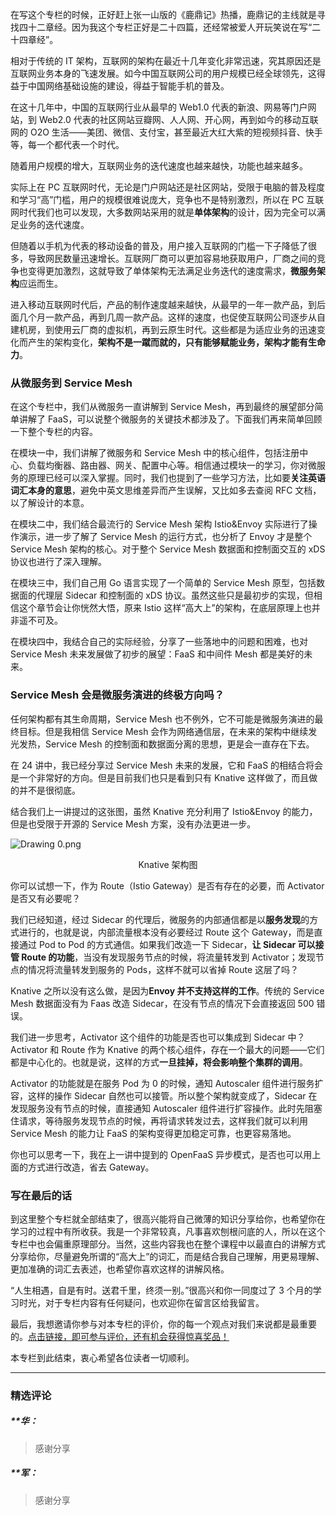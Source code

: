 <p data-nodeid="4248">在写这个专栏的时候，正好赶上张一山版的《鹿鼎记》热播，鹿鼎记的主线就是寻找四十二章经。因为我这个专栏正好是二十四篇，还经常被爱人开玩笑说在写“二十四章经”。</p>
<p data-nodeid="4249">相对于传统的 IT 架构，互联网的架构在最近十几年变化非常迅速，究其原因还是互联网业务本身的飞速发展。如今中国互联网公司的用户规模已经全球领先，这得益于中国网络基础设施的建设，得益于智能手机的普及。</p>
<p data-nodeid="4250">在这十几年中，中国的互联网行业从最早的 Web1.0 代表的新浪、网易等门户网站，到 Web2.0 代表的社区网站豆瓣网、人人网、开心网，再到如今的移动互联网的 O2O 生活——美团、微信、支付宝，甚至最近大红大紫的短视频抖音、快手等，每一个都代表一个时代。</p>
<p data-nodeid="4251">随着用户规模的增大，互联网业务的迭代速度也越来越快，功能也越来越多。</p>
<p data-nodeid="4252">实际上在 PC 互联网时代，无论是门户网站还是社区网站，受限于电脑的普及程度和学习“高”门槛，用户的规模很难说庞大，竞争也不是特别激烈，所以在 PC 互联网时代我们也可以发现，大多数网站采用的就是<strong data-nodeid="4289">单体架构</strong>的设计，因为完全可以满足业务的迭代速度。</p>
<p data-nodeid="4253">但随着以手机为代表的移动设备的普及，用户接入互联网的门槛一下子降低了很多，导致网民数量迅速增长。互联网厂商可以更加容易地获取用户，厂商之间的竞争也变得更加激烈，这就导致了单体架构无法满足业务迭代的速度需求，<strong data-nodeid="4295">微服务架构</strong>应运而生。</p>
<p data-nodeid="4254">进入移动互联网时代后，产品的制作速度越来越快，从最早的一年一款产品，到后面几个月一款产品，再到几周一款产品。这样的速度，也促使互联网公司逐步从自建机房，到使用云厂商的虚拟机，再到云原生时代。这些都是为适应业务的迅速变化而产生的架构变化，<strong data-nodeid="4301">架构不是一蹴而就的，只有能够赋能业务，架构才能有生命力</strong>。</p>
<h3 data-nodeid="4255">从微服务到 Service Mesh</h3>
<p data-nodeid="4256">在这个专栏中，我们从微服务一直讲解到 Service Mesh，再到最终的展望部分简单讲解了 FaaS，可以说整个微服务的关键技术都涉及了。下面我们再来简单回顾一下整个专栏的内容。</p>
<p data-nodeid="4257">在模块一中，我们讲解了微服务和 Service Mesh 中的核心组件，包括注册中心、负载均衡器、路由器、网关、配置中心等。相信通过模块一的学习，你对微服务的原理已经可以深入掌握。同时，我们也提到了一些学习方法，比如要<strong data-nodeid="4309">关注英语词汇本身的意思</strong>，避免中英文思维差异而产生误解，又比如多去查阅 RFC 文档，以了解设计的本意。</p>
<p data-nodeid="4258">在模块二中，我们结合最流行的 Service Mesh 架构 Istio&amp;Envoy 实际进行了操作演示，进一步了解了 Service Mesh 的运行方式，也分析了 Envoy 才是整个 Service Mesh 架构的核心。对于整个 Service Mesh 数据面和控制面交互的 xDS 协议也进行了深入理解。</p>
<p data-nodeid="4259">在模块三中，我们自己用 Go 语言实现了一个简单的 Service Mesh 原型，包括数据面的代理层 Sidecar 和控制面的 xDS 协议。虽然这些只是最初步的实现，但相信这个章节会让你恍然大悟，原来 Istio 这样“高大上”的架构，在底层原理上也并非遥不可及。</p>
<p data-nodeid="4260">在模块四中，我结合自己的实际经验，分享了一些落地中的问题和困难，也对 Service Mesh 未来发展做了初步的展望：FaaS 和中间件 Mesh 都是美好的未来。</p>
<h3 data-nodeid="4261">Service Mesh 会是微服务演进的终极方向吗？</h3>
<p data-nodeid="4262">任何架构都有其生命周期，Service Mesh 也不例外，它不可能是微服务演进的最终目标。但是我相信 Service Mesh 会作为网络通信层，在未来的架构中继续发光发热，Service Mesh 的控制面和数据面分离的思想，更是会一直存在下去。</p>
<p data-nodeid="4263">在 24 讲中，我已经分享过 Service Mesh 未来的发展，它和 FaaS 的相结合将会是一个非常好的方向。但是目前我们也只是看到只有 Knative 这样做了，而且做的并不是很彻底。</p>
<p data-nodeid="4264">结合我们上一讲提过的这张图，虽然 Knative 充分利用了 Istio&amp;Envoy 的能力，但是也受限于开源的 Service Mesh 方案，没有办法更进一步。</p>
<p data-nodeid="5020" class="te-preview-highlight"><img src="https://s0.lgstatic.com/i/image6/M00/19/F1/CioPOWBK13KARAmNAAFOLVdbxMk461.png" alt="Drawing 0.png" data-nodeid="5024"></p>
<div data-nodeid="5021"><p style="text-align:center">Knative 架构图</p></div>



<p data-nodeid="4267">你可以试想一下，作为 Route（Istio Gateway）是否有存在的必要，而 Activator 是否又有必要呢？</p>
<p data-nodeid="4268">我们已经知道，经过 Sidecar 的代理后，微服务的内部通信都是以<strong data-nodeid="4335">服务发现</strong>的方式进行的，也就是说，内部流量根本没有必要经过 Route 这个 Gateway，而是直接通过 Pod to Pod 的方式通信。如果我们改造一下 Sidecar，<strong data-nodeid="4336">让 Sidecar 可以接管 Route 的功能</strong>，当没有发现服务节点的时候，将流量转发到 Activator；发现节点的情况将流量转发到服务的 Pods，这样不就可以省掉 Route 这层了吗？</p>
<p data-nodeid="4269">Knative 之所以没有这么做，是因为<strong data-nodeid="4342">Envoy 并不支持这样的工作</strong>。传统的 Service Mesh 数据面没有为 Faas 改造 Sidecar，在没有节点的情况下会直接返回 500 错误。</p>
<p data-nodeid="4270">我们进一步思考，Activator 这个组件的功能是否也可以集成到 Sidecar 中？Activator 和 Route 作为 Knative 的两个核心组件，存在一个最大的问题——它们都是中心化的。也就是说，这样的方式<strong data-nodeid="4348">一旦挂掉，将会影响整个集群的调用</strong>。</p>
<p data-nodeid="4271">Activator 的功能就是在服务 Pod 为 0 的时候，通知 Autoscaler 组件进行服务扩容，这样的操作 Sidecar 自然也可以接管。所以整个架构就变成了，Sidecar 在发现服务没有节点的时候，直接通知 Autoscaler 组件进行扩容操作。此时先阻塞住请求，等待服务发现节点的时候，再将请求转发过去，这样我们就可以利用 Service Mesh 的能力让 FaaS 的架构变得更加稳定可靠，也更容易落地。</p>
<p data-nodeid="4272">你也可以思考一下，我在上一讲中提到的 OpenFaaS 异步模式，是否也可以用上面的方式进行改造，省去 Gateway。</p>
<h3 data-nodeid="4273">写在最后的话</h3>
<p data-nodeid="4274">到这里整个专栏就全部结束了，很高兴能将自己微薄的知识分享给你，也希望你在学习的过程中有所收获。我是一个非常较真，凡事喜欢刨根问底的人，所以在这个专栏中也会偏重原理部分。当然，这些内容我也在整个课程中以最直白的讲解方式分享给你，尽量避免所谓的“高大上”的词汇，而是结合我自己理解，用更易理解、更加准确的词汇去表述，也希望你喜欢这样的讲解风格。</p>
<p data-nodeid="4275">“人生相遇，自是有时。送君千里，终须一别。”很高兴和你一同度过了 3 个月的学习时光，对于专栏内容有任何疑问，也欢迎你在留言区给我留言。</p>
<p data-nodeid="4276">最后，我想邀请你参与对本专栏的评价，你的每一个观点对我们来说都是最重要的。<a href="https://wj.qq.com/s2/8177891/91b1/" data-nodeid="4357">点击链接，即可参与评价，还有机会获得惊喜奖品！</a></p>
<p data-nodeid="4277">本专栏到此结束，衷心希望各位读者一切顺利。</p>

---

### 精选评论

##### **华：
> 感谢分享

##### **军：
> 感谢分享

